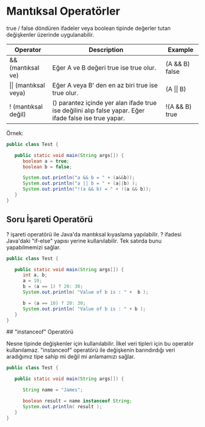 # Mantıksal Operatörler

true / false döndüren ifadeler veya boolean tipinde değerler tutan değişkenler üzerinde uygulanabilir.

| **Operator**              | **Description**                                              | **Example**            |
| ------------------------- | ------------------------------------------------------------ | ---------------------- |
| &amp;&amp; (mantıksal ve) | Eğer A ve B değeri true ise true olur.                       | (A &amp;&amp; B) false |
| \|\| (mantıksal veya)     | Eğer A veya B' den en az biri true ise true olur.            | (A \|\| B)             |
| ! (mantıksal değil)       | () parantez içinde yer alan ifade true ise değilini alıp false yapar. Eğer ifade false ise true yapar. | !(A &amp;&amp; B) true |

Örnek:

````java
public class Test {

   public static void main(String args[]) {
      boolean a = true;
      boolean b = false;

      System.out.println("a && b = " + (a&&b));
      System.out.println("a || b = " + (a||b) );
      System.out.println("!(a && b) = " + !(a && b)); 
   } 
}
````



## Soru İşareti Operatörü

? işareti operatörü ile Java&#39;da mantıksal kıyaslama yapılabilir. ? ifadesi Java&#39;daki "if-else" yapısı yerine kullanılabilir. Tek satırda bunu yapabilmemizi sağlar.

`````java
public class Test {

   public static void main(String args[]) {
      int a, b;
      a = 10;
      b = (a == 1) ? 20: 30;
      System.out.println( "Value of b is : " +  b );

      b = (a == 10) ? 20: 30;
      System.out.println( "Value of b is : " + b );
   }
}

`````



## "instanceof" Operatörü

Nesne tipinde değişkenler için kullanılabilir. İlkel veri tipleri için bu operatör kullanılamaz. "instanceof" operatörü ile değişkenin barındırdığı veri aradığımız tipe sahip mi değil mi anlamamızı sağlar.

`````java
public class Test {

   public static void main(String args[]) {

      String name = "James";

      boolean result = name instanceof String;
      System.out.println( result );
   }
}

`````

